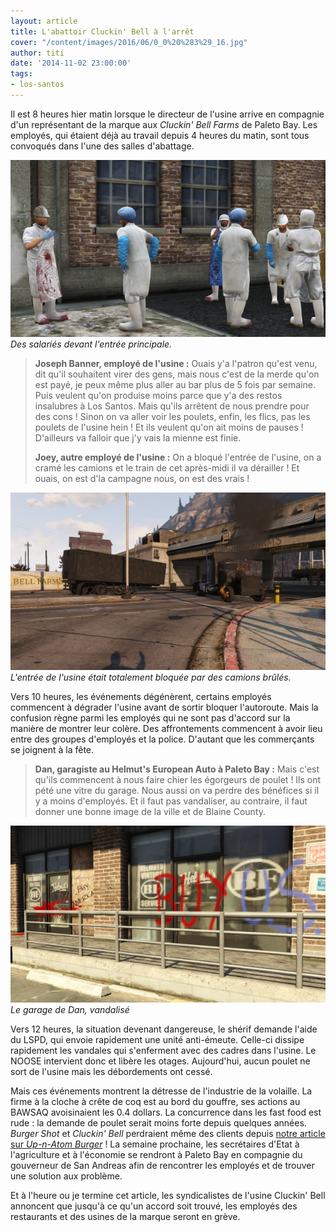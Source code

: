 ```yaml
---
layout: article
title: L'abattoir Cluckin' Bell à l'arrêt
cover: "/content/images/2016/06/0_0%20%283%29_16.jpg"
author: titi
date: '2014-11-02 23:00:00'
tags:
- los-santos
---
```


Il est 8 heures hier matin lorsque le directeur de l'usine arrive en compagnie d'un représentant de la marque aux _Cluckin' Bell Farms_ de Paleto Bay. Les employés, qui étaient déjà au travail depuis 4 heures du matin, sont tous convoqués dans l'une des salles d'abattage.

![Des salariés devant l'entrée principale.](/content/images/2016/06/0_0%20%281%29_19.jpg)
_Des salariés devant l'entrée principale._

> **Joseph Banner, employé de l'usine :** Ouais y'a l'patron qu'est venu, dit qu'il souhaitent virer des gens, mais nous c'est de la merde qu'on est payé, je peux même plus aller au bar plus de 5 fois par semaine. Puis veulent qu'on produise moins parce que y'a des restos insalubres à Los Santos. Mais qu'ils arrêtent de nous prendre pour des cons ! Sinon on va aller voir les poulets, enfin, les flics, pas les poulets de l'usine hein ! Et ils veulent qu'on ait moins de pauses ! D'ailleurs va falloir que j'y vais la mienne est finie.
> 
> **Joey, autre employé de l'usine :** On a bloqué l'entrée de l'usine, on a cramé les camions et le train de cet après-midi il va dérailler ! Et ouais, on est d'la campagne nous, on est des vrais !

![L'entrée de l'usine était totalement bloquée par des camions brûlés.](/content/images/2016/06/0_0_252.jpg)
_L'entrée de l'usine était totalement bloquée par des camions brûlés._

Vers 10 heures, les événements dégénèrent, certains employés commencent à dégrader l'usine avant de sortir bloquer l'autoroute. Mais la confusion règne parmi les employés qui ne sont pas d'accord sur la manière de montrer leur colère. Des affrontements commencent à avoir lieu entre des groupes d'employés et la police. D'autant que les commerçants se joignent à la fête.

> **Dan, garagiste au Helmut's European Auto à Paleto Bay :** Mais c'est qu'ils commencent à nous faire chier les égorgeurs de poulet ! Ils ont pété une vitre du garage. Nous aussi on va perdre des bénéfices si il y a moins d'employés. Et il faut pas vandaliser, au contraire, il faut donner une bonne image de la ville et de Blaine County.

![Le garage de Dan, vandalisé](/content/images/2016/06/0_0%20%282%29_16.jpg)
_Le garage de Dan, vandalisé_

Vers 12 heures, la situation devenant dangereuse, le shérif demande l'aide du LSPD, qui envoie rapidement une unité anti-émeute. Celle-ci dissipe rapidement les vandales qui s'enferment avec des cadres dans l'usine. Le NOOSE intervient donc et libère les otages. Aujourd'hui, aucun poulet ne sort de l'usine mais les débordements ont cessé.

Mais ces événements montrent la détresse de l'industrie de la volaille. La firme à la cloche à crête de coq est au bord du gouffre, ses actions au BAWSAQ avoisinaient les 0.4 dollars. La concurrence dans les fast food est rude : la demande de poulet serait moins forte depuis quelques années. _Burger Shot_ et _Cluckin' Bell_ perdraient même des clients depuis [notre article sur _Up-n-Atom Burger_](/2014/02/25/le-premier-up-n-atom-fete-son-soixante-sixieme-anniversaire/) ! La semaine prochaine, les secrétaires d'Etat à l'agriculture et à l'économie se rendront à Paleto Bay en compagnie du gouverneur de San Andreas afin de rencontrer les employés et de trouver une solution aux problème.

Et à l'heure ou je termine cet article, les syndicalistes de l'usine Cluckin' Bell annoncent que jusqu'à ce qu'un accord soit trouvé, les employés des restaurants et des usines de la marque seront en grève.

<!--kg-card-end: markdown-->
